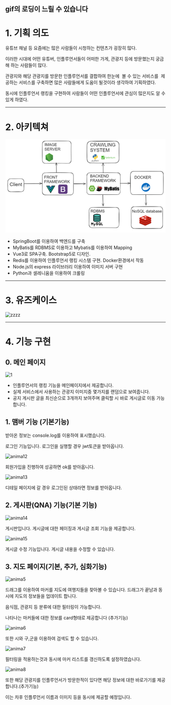 ## gif의 로딩이 느릴 수 있습니다

# 1. 기획 의도

유튜브 채널 등 요즘에는 많은 사람들이 시청하는 컨텐츠가 굉장히 많다.

이러한 시대에 어떤 유튜버, 인플루언서들이 어떠한 가게, 관광지 등에 방문했는지 궁금해 하는 사람들이 많다.

관광지와 해당 관광지를 방문한 인플루언서를 결합하여 한눈에  볼 수 있는 서비스를  제공하는 서비스를 구축하면 많은 사람들에게 도움이 될것이라 생각하여 기획하였다.

동시에 인플루언서 랭킹을 구현하여 사람들이 어떤 인플루언서에 관심이 많은지도 알 수 있게 하였다.

__ __ __ __ __ __ __

# 2. 아키텍쳐

![image.png](./image.png)

- SpringBoot를 이용하여 백엔드를 구축
- MyBatis를 RDBMS로 이용하고 Mybatis를 이용하여 Mapping
- Vue3로 SPA구축. Bootstrap5로 디자인.
- Redis를 이용하여 인플루언서 랭킹 시스템 구현. Docker환경에서 작동
- Node.js의 express 라이브러리 이용하여 이미지 서버 구현
- Python과 셀레니움을 이용하여 크롤링

__ __ __ __ __ __ __

# 3. 유즈케이스

![zzzz](/uploads/b31b72d92805f96b1c0927d9ea2a980d/zzzz.JPG)

__ __ __ __ __ __ __

# 4. 기능 구현

## 0. 메인 페이지

![1](/uploads/26913d9dc6970cd713df64e4b72e4049/1.gif)

- 인플루언서의 랭킹 기능을 메인페이지에서 제공합니다.
- 실제 서비스에서 사용하는 관광지 이미지중 몇가지를 랜덤으로 보여줍니다.
- 공지 게시판 글을 최신순으로 3개까지 보여주며 클릭할 시 바로 게시글로 이동 가능합니다.

## 1. 맴버 기능 (기본기능)

받아온 정보는 console.log를 이용하여 표시했습니다.



로그인 기능입니다. 로그인을 실행할 경우 jwt토큰을 받아옵니다.

![anima12](/uploads/997902252dd26b95a85b28dab78bc38c/anima12.gif)

회원가입을 진행하여 성공하면 ok를 받아옵니다.

![anima13](/uploads/b3198cf2915e204c70c0489fdb727956/anima13.gif)

디테일 페이지에 갈 경우 로그인된 상태라면 정보를 받아옵니다.

## 2. 게시판(QNA) 기능(기본 기능)

![anima14](/uploads/e7bc66edb59d0d87e76f03c1791d1549/anima14.gif)

게시판입니다. 게시글에 대한 페이징과 게시글 조회 기능을 제공합니다.

![anima15](/uploads/af7d3c1f83fd370d5eb839a6c4608706/anima15.gif)

게시글 수정 기능입니다. 게시글 내용을 수정할 수 있습니다.

## 3. 지도 페이지(기본, 추가, 심화기능)

![anima5](/uploads/033513be835a79e8bca9ebf0adc835cc/anima5.gif)

드래그를 이용하여 마커를 지도에 여행지들을 찾아볼 수 있습니다. 드래그가 끝남과 동시에 지도의 정보들을 업데이트 합니다.

음식점, 관광지 등 분류에 대한 필터링이 가능합니다.

나타나는 마커들에 대한 정보를 card형태로 제공합니다 (추가기능)

![anima6](/uploads/7509ff55a598be71aa0d01f71bda3975/anima6.gif)

또한 시와 구,군을 이용하여 검색도 할 수 있습니다.

![anima7](/uploads/1e3241411acd3d8b0a7f44bd9e4d7231/anima7.gif)

필터링을 적용하는것과 동시에 마커 리스트를 갱신하도록 설정하였습니다.

![anima8](/uploads/1c470e4896fe85d136fa3bbf39b325e4/anima8.gif)

또한 해당 관광지를 인플루언서가 방문한적이 있다면 해당 정보에 대한 바로가기를 제공합니다.(추가기능)

이는 차후 인플루언서 이름과 이미지 등을 동시에 제공할 예정입니다.
